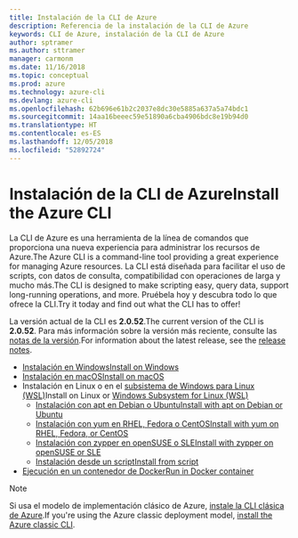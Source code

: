 ```yaml
---
title: Instalación de la CLI de Azure
description: Referencia de la instalación de la CLI de Azure
keywords: CLI de Azure, instalación de la CLI de Azure
author: sptramer
ms.author: sttramer
manager: carmonm
ms.date: 11/16/2018
ms.topic: conceptual
ms.prod: azure
ms.technology: azure-cli
ms.devlang: azure-cli
ms.openlocfilehash: 62b696e61b2c2037e8dc30e5885a637a5a74bdc1
ms.sourcegitcommit: 14aa16beeec59e51890a6cba4906bdc8e19b94d0
ms.translationtype: HT
ms.contentlocale: es-ES
ms.lasthandoff: 12/05/2018
ms.locfileid: "52892724"
---
```

# <a name="install-the-azure-cli"></a><span data-ttu-id="58ebd-104">Instalación de la CLI de Azure</span><span class="sxs-lookup"><span data-stu-id="58ebd-104">Install the Azure CLI</span></span>

<span data-ttu-id="58ebd-105">La CLI de Azure es una herramienta de la línea de comandos que proporciona una nueva experiencia para administrar los recursos de Azure.</span><span class="sxs-lookup"><span data-stu-id="58ebd-105">The Azure CLI is a command-line tool providing a great experience for managing Azure resources.</span></span> <span data-ttu-id="58ebd-106">La CLI está diseñada para facilitar el uso de scripts, con datos de consulta, compatibilidad con operaciones de larga y mucho más.</span><span class="sxs-lookup"><span data-stu-id="58ebd-106">The CLI is designed to make scripting easy, query data, support long-running operations, and more.</span></span> <span data-ttu-id="58ebd-107">Pruébela hoy y descubra todo lo que ofrece la CLI.</span><span class="sxs-lookup"><span data-stu-id="58ebd-107">Try it today and find out what the CLI has to offer!</span></span>

<span data-ttu-id="58ebd-108">La versión actual de la CLI es __2.0.52__.</span><span class="sxs-lookup"><span data-stu-id="58ebd-108">The current version of the CLI is __2.0.52__.</span></span> <span data-ttu-id="58ebd-109">Para más información sobre la versión más reciente, consulte las [notas de la versión](release-notes-azure-cli.md).</span><span class="sxs-lookup"><span data-stu-id="58ebd-109">For information about the latest release, see the [release notes](release-notes-azure-cli.md).</span></span>

* [<span data-ttu-id="58ebd-110">Instalación en Windows</span><span class="sxs-lookup"><span data-stu-id="58ebd-110">Install on Windows</span></span>](install-azure-cli-windows.md)
* [<span data-ttu-id="58ebd-111">Instalación en macOS</span><span class="sxs-lookup"><span data-stu-id="58ebd-111">Install on macOS</span></span>](install-azure-cli-macos.md)
* <span data-ttu-id="58ebd-112">Instalación en Linux o en el [subsistema de Windows para Linux (WSL)](/windows/wsl/about)</span><span class="sxs-lookup"><span data-stu-id="58ebd-112">Install on Linux or [Windows Subsystem for Linux (WSL)](/windows/wsl/about)</span></span>
  * [<span data-ttu-id="58ebd-113">Instalación con apt en Debian o Ubuntu</span><span class="sxs-lookup"><span data-stu-id="58ebd-113">Install with apt on Debian or Ubuntu</span></span>](install-azure-cli-apt.md)
  * [<span data-ttu-id="58ebd-114">Instalación con yum en RHEL, Fedora o CentOS</span><span class="sxs-lookup"><span data-stu-id="58ebd-114">Install with yum on RHEL, Fedora, or CentOS</span></span>](install-azure-cli-yum.md)
  * [<span data-ttu-id="58ebd-115">Instalación con zypper en openSUSE o SLE</span><span class="sxs-lookup"><span data-stu-id="58ebd-115">Install with zypper on openSUSE or SLE</span></span>](install-azure-cli-zypper.md)
  * [<span data-ttu-id="58ebd-116">Instalación desde un script</span><span class="sxs-lookup"><span data-stu-id="58ebd-116">Install from script</span></span>](install-azure-cli-linux.md)
* [<span data-ttu-id="58ebd-117">Ejecución en un contenedor de Docker</span><span class="sxs-lookup"><span data-stu-id="58ebd-117">Run in Docker container</span></span>](run-azure-cli-docker.md)

> [!NOTE]
> <span data-ttu-id="58ebd-118">Si usa el modelo de implementación clásico de Azure, [instale la CLI clásica de Azure](install-classic-cli.md).</span><span class="sxs-lookup"><span data-stu-id="58ebd-118">If you're using the Azure classic deployment model, [install the Azure classic CLI](install-classic-cli.md).</span></span>
